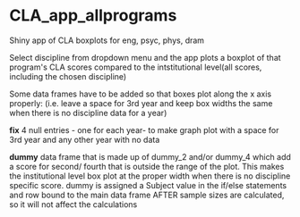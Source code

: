 # CLA_app_allprograms
Shiny app of CLA boxplots for eng, psyc, phys, dram

Select discipline from dropdown menu and the app plots a boxplot of that program's CLA scores compared to the intstitutional level(all scores, including the chosen discipline)



Some data frames have to be added so that boxes plot along the x axis properly: (i.e. leave a space for 3rd year and keep box widths the same when there is no discipline data for a year)

<b>fix</b>
4 null entries - one for each year- to make graph plot with a space for 3rd year and any other year with no data

<b>dummy</b>
data frame that is made up of dummy_2 and/or dummy_4 which add a score for second/ fourth that is outside the range of the plot. This makes the institutional level box plot at the proper width when there is no discipline specific score. dummy is assigned a Subject value in the if/else statements and row bound to the main data frame AFTER sample sizes are calculated, so it will not affect the calculations
